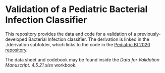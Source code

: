 # Validation of a Pediatric Bacterial Infection Classifier

This repository provides the data and code for a validation of a previously-developed Bacterial Infection classifier. The derivation is linked in the ./derivation subfolder, which links to the code in the [Pediatric BI 2020 repository](https://github.com/jmiahjones/pediatric-bi-2020).

The data sheet and codebook may be found inside the *Data for Validation Manuscript. 4.5.21.xlsx*
workbook.
